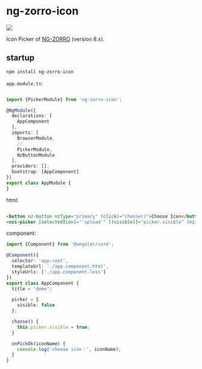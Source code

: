 # ng-zorro-icon

[![](https://img.shields.io/npm/v/ng-zorro-icon.svg)](https://www.npmjs.com/package/ng-zorro-icon)

Icon Picker of [NG-ZORRO](https://github.com/NG-ZORRO/ng-zorro-antd) (version 8.x).

## startup

```bash
npm install ng-zorro-icon
```

`app.module.ts`:
```typescript

import {PickerModule} from 'ng-zorro-icon';

@NgModule({
  declarations: [
    AppComponent
  ],
  imports: [
    BrowserModule,
    //
    PickerModule,
    NzButtonModule
  ],
  providers: [],
  bootstrap: [AppComponent]
})
export class AppModule {
}
```

html:
```html

<button nz-button nzType="primary" (click)="choose()">Choose Icon</button>
<nzi-picker [selectedIcon]="'upload'" [(visible)]="picker.visible" (nziOnPickOk)="onPickOk($event)"></nzi-picker>
```

component:
```typescript
import {Component} from '@angular/core';

@Component({
  selector: 'app-root',
  templateUrl: './app.component.html',
  styleUrls: ['./app.component.less']
})
export class AppComponent {
  title = 'demo';

  picker = {
    visible: false
  };

  choose() {
    this.picker.visible = true;
  }

  onPickOk(iconName) {
    console.log('choose icon：', iconName);
  }
}
```
